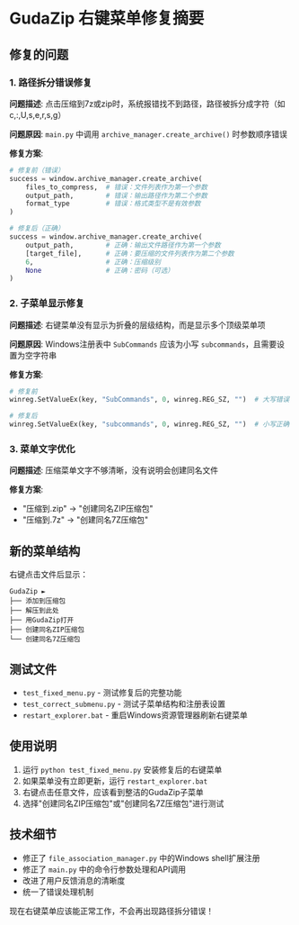 # GudaZip 右键菜单修复摘要

## 修复的问题

### 1. 路径拆分错误修复
**问题描述**: 点击压缩到7z或zip时，系统报错找不到路径，路径被拆分成字符（如 c,:,U,s,e,r,s,g）

**问题原因**: `main.py` 中调用 `archive_manager.create_archive()` 时参数顺序错误

**修复方案**:
```python
# 修复前（错误）
success = window.archive_manager.create_archive(
    files_to_compress,  # 错误：文件列表作为第一个参数
    output_path,        # 错误：输出路径作为第二个参数
    format_type         # 错误：格式类型不是有效参数
)

# 修复后（正确）
success = window.archive_manager.create_archive(
    output_path,        # 正确：输出文件路径作为第一个参数
    [target_file],      # 正确：要压缩的文件列表作为第二个参数
    6,                  # 正确：压缩级别
    None                # 正确：密码（可选）
)
```

### 2. 子菜单显示修复
**问题描述**: 右键菜单没有显示为折叠的层级结构，而是显示多个顶级菜单项

**问题原因**: Windows注册表中 `SubCommands` 应该为小写 `subcommands`，且需要设置为空字符串

**修复方案**:
```python
# 修复前
winreg.SetValueEx(key, "SubCommands", 0, winreg.REG_SZ, "")  # 大写错误

# 修复后
winreg.SetValueEx(key, "subcommands", 0, winreg.REG_SZ, "")  # 小写正确
```

### 3. 菜单文字优化
**问题描述**: 压缩菜单文字不够清晰，没有说明会创建同名文件

**修复方案**:
- "压缩到.zip" → "创建同名ZIP压缩包"
- "压缩到.7z" → "创建同名7Z压缩包"

## 新的菜单结构

右键点击文件后显示：

```
GudaZip ►
├── 添加到压缩包
├── 解压到此处  
├── 用GudaZip打开
├── 创建同名ZIP压缩包
└── 创建同名7Z压缩包
```

## 测试文件

- `test_fixed_menu.py` - 测试修复后的完整功能
- `test_correct_submenu.py` - 测试子菜单结构和注册表设置
- `restart_explorer.bat` - 重启Windows资源管理器刷新右键菜单

## 使用说明

1. 运行 `python test_fixed_menu.py` 安装修复后的右键菜单
2. 如果菜单没有立即更新，运行 `restart_explorer.bat`
3. 右键点击任意文件，应该看到整洁的GudaZip子菜单
4. 选择"创建同名ZIP压缩包"或"创建同名7Z压缩包"进行测试

## 技术细节

- 修正了 `file_association_manager.py` 中的Windows shell扩展注册
- 修正了 `main.py` 中的命令行参数处理和API调用
- 改进了用户反馈消息的清晰度
- 统一了错误处理机制

现在右键菜单应该能正常工作，不会再出现路径拆分错误！ 